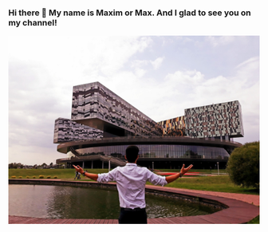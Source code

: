 ### Hi there 👋 My name is Maxim or Max. And I glad to see you on my channel!
![Header](https://github.com/Kim-Maxim/Kim-Maxim/blob/main/assets/_6DvKSeOBn8.jpg)
<!--
![Profile_views](https://komarev.com/ghpvc/?username=kim-maxim&color=green&style=for-the-badge)

**Kim-Maxim/Kim-Maxim** is a ✨ _special_ ✨ repository because its `README.md` (this file) appears on your GitHub profile.

Here are some ideas to get you started:

- 🔭 I’m currently working on ...
- 🌱 I’m currently learning ...
- 👯 I’m looking to collaborate on ...
- 🤔 I’m looking for help with ...
- 💬 Ask me about ...
- 📫 How to reach me: ...
- 😄 Pronouns: ...
- ⚡ Fun fact: ...
-->
